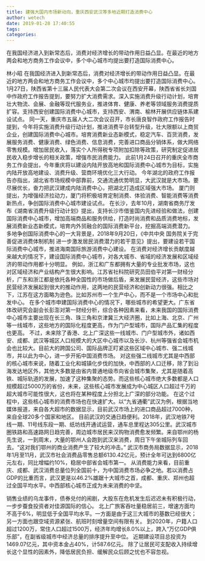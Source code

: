 ```yaml
---
title: 建强大国内市场新动向，重庆西安武汉等多地近期打造消费中心
author: wetech
date: 2019-01-28 17:40:55
tags: 
categories: 
---
```

在我国经济进入到新常态后，消费对经济增长的带动作用日益凸显。在最近的地方两会和地方商务工作会议中，多个中心城市均提出要打造国际消费中心。
<!-- more -->
林小昭
在我国经济进入到新常态后，消费对经济增长的带动作用日益凸显。在最近的地方两会和地方商务工作会议中，多个中心城市均提出要打造国际消费中心。
1月27日，陕西省第十三届人民代表大会第二次会议在西安开幕，陕西省省长刘国中作政府工作报告提到，要努力扩大消费需求。深入实施消费升级行动计划，培育壮大物流、会展、金融等现代服务业，推进体育、健康、养老等领域服务消费提质扩容。支持西安创建国际消费中心城市，支持西安、渭南、榆林开展供应链体系建设试点。
同一天，重庆市五届人大二次会议召开，市长唐良智作政府工作报告时提到，今年将实施消费升级行动计划，推进消费平台转型升级，壮大限额以上商贸企业，创建国际消费中心城市。培育消费新业态新模式，稳定汽车、百货消费，发展服务消费、健康消费、绿色消费、信息消费，完善进口商品分销体系，做大网络零售规模。增加居民收入，落实个人所得税专项附加扣除等政策，研究制定促进居民收入稳步增长的相关政策，增强市民消费能力。
此前1月24日召开的重庆全市商务工作会提出，今年重庆将以建设内陆开放高地和国际消费中心城市为目标，实施内陆开放高地建设、消费升级、营商环境优化三大行动。
今年湖北的政府工作报告亦指出，湖北省市场规模中部靠前，交通流通优势明显，大武汉就是大市场。要尽展优长，奋力把武汉建成内陆消费中心，把湖北打造成区域强大市场。
厦门则提出，为增强经济拉动力，厦门将积极培育定制消费、体验消费、智能消费等消费新热点，争创国际消费中心城市建设试点。
在长沙，去年10月，湖南省商务厅发布《湖南省消费升级行动计划》提出，支持长沙市借鉴国内先进经验和做法，创建国际消费中心城市，增加高端商品和服务供给，打造时尚消费和品质消费地标，发展消费新业态新模式，培育内外贸融合的国际消费新平台，挖掘高端消费潜力。
多地争创国际消费中心的一大背景是，2018年9月20日，《中共中央 国务院关于完善促进消费体制机制 进一步激发居民消费潜力的若干意见》提出，要建设若干国际消费中心城市，推进海南国际旅游消费中心建设。
在消费对经济增长贡献度越来越大的情况下，建设国际消费中心城市，对各大城市、省域的经济发展和区域经济的带动作用都十分明显。
例如，浙江和广东都拥有大量的专业批发市场，这也对区域经济和产业结构产生很大影响。江苏省社科院研究员田伯平对第一财经分析，广东和浙江都是依托各种全国性的市场做后盾，来发展民营经济，这些市场对民营经济发展起到很大的推动作用，这两地的民营经济和创新动力很强。相比之下，江苏在这方面略为逊色。比如苏州市一个生产中心，而不是一个市场中心和批发中心。
在多个城市申建国际消费中心的情况下，哪些城市的希望更大。广东省体改研究会副会长彭澎对第一财经分析，综合各种因素来看，未来我国的国际消费中心城市主要出现在长三角、珠三角和京津冀三大经济圈，比如上海、北京、广州等一线城市，这些地方的国际化程度更高，作为门户型城市，国际产品汇集的程度也更高。
不过，未来除了香港、北上广深这些一线城市、门户型城市外，诸如西安、成都、武汉等城区人口规模大的大区中心城市以及长沙、杭州等强省会城市机会也比较大。目前大的跨国公司、国际品牌正盯紧这些区域中心城市、强二线城市，并以此为中心，进一步开拓中国消费市场。
对这些强二线城市尤其是中西部的核心城市来说，随着工业化和城镇化步伐的加快，中西部的人口迁移，除了到沿海发达地区外，其他大多数是由省内普通地级市向省会城市集聚，尤其是随着高铁、城际轨道的发展，加速了这种集聚的态势。而这些核心城市绝大多数都是人口规模超过5000万的省份，未来，这些核心城市发展成为中心城区人口超过千万的超大城市可能性很大，这也将在某种程度上分担北上广深的部分功能。
在这个过程中，这些核心城市的消费市场也在快速扩大。以“九省通衢”武汉为例，根据当地媒体报道，来自各大超市的数据显示，目前武汉市场上的进口商品超过7000种，来自全球20多个国家和地区。
目前武汉的交通日趋便利。2018年，武汉地铁7号线一期、11号线东段一期、纸坊线开通试运营，通车总里程达305公里。武汉城市圈铁路和高速路网日趋完善，周边城市居民来汉购物消费愈发频繁。来自鄂州的杨先生说，一到周末，大量的鄂州人会跑到武汉来消费，周日下午坐城际列车回去。“这对我们鄂州的商业消费产生了较大的冲击。”
武汉市商务局数据显示，2018年1月至11月，武汉市社会消费品零售总额6130.42亿元，预计全年可达到6800亿元左右，同比增幅约10%，稳居中部省会城市第一。
从消费能力来看，目前重庆、成都、武汉消费总量位列全国前十，为中国消费市场必争之地。若以消费占GDP的比重而言，武汉更是以46.2%雄踞十大城市之首，成都、重庆、郑州也超过全国平均水平。中西部核心城市正成为未来消费的中坚。
 
 
销售业绩的乌龙事件，债券兑付的闹剧，大股东在危机发生后迟迟未有积极行动，一步步蚕食投资者对佳源国际的信心。
北上广旅客吞吐量稳居前三，增速方面均不高于6%，明显低于全国平均水平。一方面是由于这三大城市的基数已经很大；另一方面也跟空域资源紧张、航班时刻增量空间有限有关。
到2020年，户籍人口超过1200万，常住人口超过1500万，经济年均增长8.0%以上，跨入“万亿GDP俱乐部”，在副省级城市中经济总量的排序提升至中位。
近期建设项目总投资为 1469.07亿元，其中资本金占40%，计587.6亿元。
除了让居民可支配收入持续增长这个显性的因素外，降低居民负担、缓解民众后顾之忧也不容忽视。
